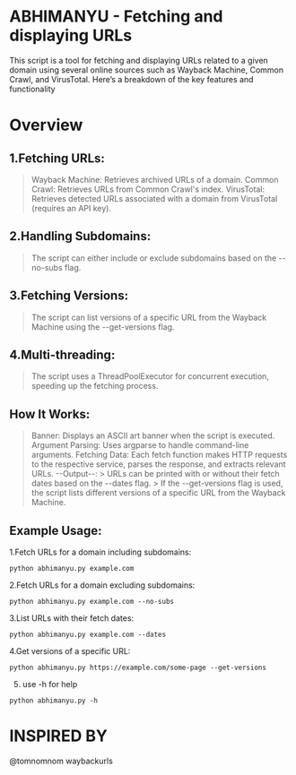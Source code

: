

# ABHIMANYU - Fetching and displaying URLs 
This script is a tool for fetching and displaying URLs related to a given domain using several online sources such as Wayback Machine, Common Crawl, and VirusTotal. Here’s a breakdown of the key features and functionality

# Overview
## 1.Fetching URLs:

   > Wayback Machine: Retrieves archived URLs of a domain.
   > Common Crawl: Retrieves URLs from Common Crawl's index.
   > VirusTotal: Retrieves detected URLs associated with a domain from VirusTotal (requires an API key).

## 2.Handling Subdomains:

   > The script can either include or exclude subdomains based on the --no-subs flag.

## 3.Fetching Versions:

   > The script can list versions of a specific URL from the Wayback Machine using the --get-versions flag.

## 4.Multi-threading:

   > The script uses a ThreadPoolExecutor for concurrent execution, speeding up the fetching process.

## How It Works:

   > Banner: Displays an ASCII art banner when the script is executed.
   > Argument Parsing: Uses argparse to handle command-line arguments.
   > Fetching Data: Each fetch function makes HTTP requests to the respective service, parses the response, and extracts relevant URLs.
      --Output--:
        > URLs can be printed with or without their fetch dates based on the --dates flag.
        > If the --get-versions flag is used, the script lists different versions of a specific URL from the Wayback Machine.

## Example Usage:
1.Fetch URLs for a domain including subdomains:
```
python abhimanyu.py example.com
```
2.Fetch URLs for a domain excluding subdomains:
```
python abhimanyu.py example.com --no-subs
```
3.List URLs with their fetch dates:
```
python abhimanyu.py example.com --dates
```
4.Get versions of a specific URL:
```
python abhimanyu.py https://example.com/some-page --get-versions
```
5. use -h for help
```
python abhimanyu.py -h
```

# INSPIRED BY 
@tomnomnom waybackurls
